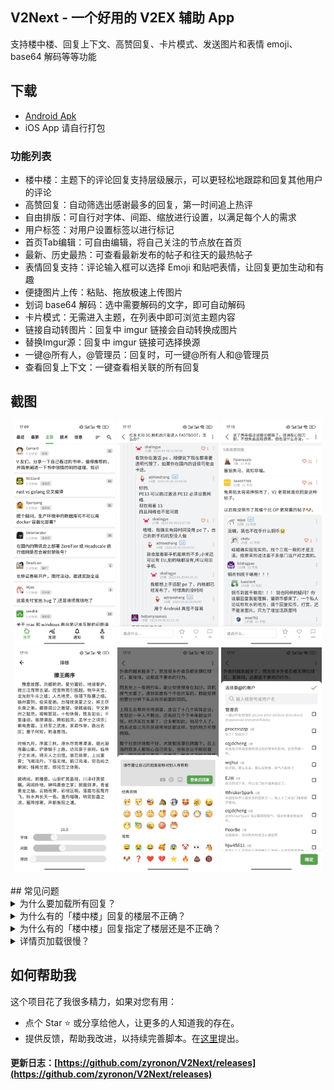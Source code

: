 ## V2Next - 一个好用的 V2EX 辅助 App

支持楼中楼、回复上下文、高赞回复、卡片模式、发送图片和表情 emoji、base64 解码等等功能

## 下载

- [Android Apk](https://github.com/zyronon/V2Next)
- iOS App 请自行打包

### 功能列表

- 楼中楼：主题下的评论回复支持层级展示，可以更轻松地跟踪和回复其他用户的评论
- 高赞回复：自动筛选出感谢最多的回复，第一时间追上热评
- 自由排版：可自行对字体、间距、缩放进行设置，以满足每个人的需求
- 用户标签：对用户设置标签以进行标记
- 首页Tab编辑：可自由编辑，将自己关注的节点放在首页
- 最新、历史最热：可查看最新发布的帖子和往天的最热帖子
- 表情回复支持：评论输入框可以选择 Emoji 和贴吧表情，让回复更加生动和有趣
- 便捷图片上传：粘贴、拖放极速上传图片
- 划词 base64 解码：选中需要解码的文字，即可自动解码
- 卡片模式：无需进入主题，在列表中即可浏览主题内容
- 链接自动转图片：回复中 imgur 链接会自动转换成图片
- 替换Imgur源：回复中 imgur 链接可选择换源
- 一键@所有人，@管理员：回复时，可一键@所有人和@管理员
- 查看回复上下文：一键查看相关联的所有回复

## 截图
  
<div align="center">
    <img src="./docs/1.jpg" width="32%"></img>
    <img src="./docs/2.jpg" width="32%"></img>
    <img src="./docs/3.jpg" width="32%"></img>
    <img src="./docs/4.jpg" width="32%"></img>
    <img src="./docs/5.jpg" width="32%"></img>
    <img src="./docs/6.jpg" width="32%"></img>
</div>
<br/>
## 常见问题

<details>y
  <summary>为什么要加载所有回复？</summary>
如果有多页回复，只解析当前页的话，那么许多楼层会找不到@的人，因为有可能@的人在前一页
</details>
<details>
  <summary>为什么有的「楼中楼」回复的楼层不正确？</summary>
由于 V2EX 的原回复并没有记录回复的楼层，本脚本只能根据被回复的用户去寻找此用户的最近一条回复，然后嵌入到这后面去，这种方法并不能保证正确识别用户真正要回复的是哪一个楼层。
</details>
<details>
  <summary>为什么有的「楼中楼」回复指定了楼层还是不正确？</summary>

- 屏蔽用户导致楼层塌陷：你屏蔽了 A，自 A 以后的回复的楼层号都会减 1
  <br/>
- 忽略回复导致楼层塌陷：原理同上
  <br/>
- 回复时指定错了楼层号
  <br/>
- 脚本解析错误，请在[这里](https://github.com/zyronon/V2Next)反馈给我

</details>
<details>
  <summary>详情页加载很慢？</summary>
回复多时会加载很慢，其实不是脚本的问题。是因为请求V站的其他页的回复时，V站迟迟未返回，导致我无法进行后续的解析，所以只能显示加载中...
</details>
 
## 如何帮助我

这个项目花了我很多精力，如果对您有用：

- 点个 Star ⭐️ 或分享给他人，让更多的人知道我的存在。
- 提供反馈，帮助我改进，以持续完善脚本。在[这里](https://github.com/zyronon/V2Next)提出。

#### 更新日志：[https://github.com/zyronon/V2Next/releases](https://github.com/zyronon/V2Next/releases)
